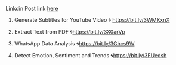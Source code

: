 Linkdin Post link [here](https://www.linkedin.com/feed/update/urn:li:share:7012799614152036352/)

1. Generate Subtitles for YouTube Video
🌀 https://bit.ly/3WMKxnX

2. Extract Text from PDF
🌀https://bit.ly/3X0arVp

3. WhatsApp Data Analysis 
🌀https://bit.ly/3Ghcs9W

4. Detect Emotion, Sentiment and Trends
🌀https://bit.ly/3FUedsh
